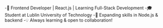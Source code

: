 -🚀 Frontend Developer | React.js | Learning Full-Stack Development
-🎓 Student at Lublin University of Technology
-🔧 Expanding skills in Node.js & backend
-💡 Always learning & open to collaboration!

